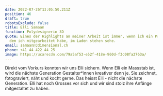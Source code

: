 ```yaml
---
date: 2022-07-26T13:05:50.211Z
position: 46
draft: true
robotsExclude: false
title: Elli Samaan
function: Polydesignerin 3D
quote: Eines der Highlights an meiner Arbeit ist immer, wenn ich ein Projekt an
  dem ich mitgearbeitet habe, im Laden stehen sehe.
email: samaan@3dimensional.ch
phone: +41 44 422 44 25
image: https://ucarecdn.com/79a5af53-e52f-418e-960d-f3c08fa2763a/
---
```

Direkt vom Vorkurs konnten wir uns Elli sichern.
Wenn Elli ein Massstab ist, wird die nächste Generation Gestalter*innen kreativer denn je.
Sie zeichnet, fotograviert, näht und kocht gerne. Das heisst Elli - nicht die nächste Generation.
Elli hat noch Grosses vor sich und wir sind stolz ihre Anfänge mitgestaltet zu haben.
